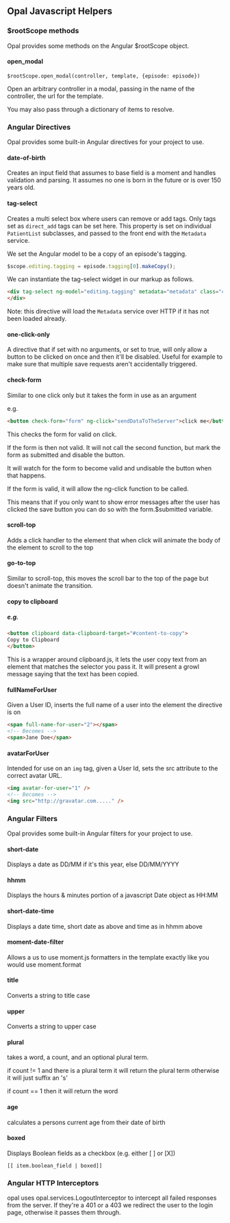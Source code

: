 ## Opal Javascript Helpers

### $rootScope methods

Opal provides some methods on the Angular $rootScope object.

#### open_modal

    $rootScope.open_modal(controller, template, {episode: episode})

Open an arbitrary controller in a modal, passing in the name of the controller,
the url for the template.

You may also pass through a dictionary of items to resolve.

### Angular Directives

Opal provides some built-in Angular directives for your project to use.

#### date-of-birth

Creates an input field that assumes to base field is a moment and handles validation and parsing. It assumes no one is born in the future or is over 150 years old.

#### tag-select

Creates a multi select box where users can remove or add tags. Only tags set as `direct_add` tags can be set here.
This property is set on individual `PatientList` subclasses, and passed to the front end with the `Metadata` service.

We set the Angular model to be a copy of an episode's tagging.

```js
$scope.editing.tagging = episode.tagging[0].makeCopy();
```

We can instantiate the tag-select widget in our markup as follows.

```html
<div tag-select ng-model="editing.tagging" metadata="metadata" class="col-sm-8">
</div>
```

Note: this directive will load the `Metadata` service over HTTP if it has not been loaded already.

#### one-click-only

A directive that if set with no arguments, or set to true, will only allow a button to be
clicked on once and then it'll be disabled. Useful for example to make sure that multiple save requests aren't
accidentally triggered.

#### check-form

Similar to one click only but it takes the form in use as an argument

e.g.
```html
<button check-form="form" ng-click="sendDataToTheServer">click me</button>
```

This checks the form for valid on click.

If the form is then not valid. It will not call the second function, but mark the form as submitted and disable the button.

It will watch for the form to become valid and undisable the button when that happens.

If the form is valid, it will allow the ng-click function to be called.

This means that if you only want to show error messages after the user has clicked the save button you can do so with the
form.$submitted variable.

#### scroll-top

Adds a click handler to the element that when click will animate the body of the element to scroll to the top

#### go-to-top

Similar to scroll-top, this moves the scroll bar to the top of the page but doesn't animate the transition.

#### copy to clipboard

##### e.g.
```html
<button clipboard data-clipboard-target="#content-to-copy">
Copy to Clipboard
</button>
```

This is a wrapper around clipboard.js, it lets the user copy text from an element that matches the selector you pass it. It will present a growl message saying that the text has been
copied.

#### fullNameForUser

Given a User ID, inserts the full name of a user into the element the directive is on

```html
<span full-name-for-user="2"></span>
<!-- Becomes -->
<span>Jane Doe</span>
```

#### avatarForUser

Intended for use on an `img` tag, given a User Id, sets the src attribute to the correct
avatar URL.

```html
<img avatar-for-user="1" />
<!-- Becomes -->
<img src="http://gravatar.com....." />
```

### Angular Filters

Opal provides some built-in Angular filters for your project to use.

#### short-date

Displays a date as DD/MM if it's this year, else DD/MM/YYYY

#### hhmm

Displays the hours & minutes portion of a javascript Date object as HH:MM

#### short-date-time

Displays a date time, short date as above and time as in hhmm above

#### moment-date-filter

Allows a us to use moment.js formatters in the template exactly like you would use moment.format

#### title

Converts a string to title case

#### upper

Converts a string to upper case

#### plural

takes a word, a count, and an optional plural term.

if count != 1 and there is a plural term it will return the plural term otherwise it will just suffix an 's'

if count == 1 then it will return the word

#### age

calculates a persons current age from their date of birth

#### boxed

Displays Boolean fields as a checkbox (e.g. either [ ] or [X])

    [[ item.boolean_field | boxed]]


### Angular HTTP Interceptors

opal uses opal.services.LogoutInterceptor to intercept all failed responses from the server. If they're a 401 or a 403 we redirect the user to the login page, otherwise it passes them through.
